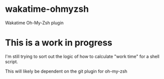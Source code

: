 wakatime-ohmyzsh
================

Wakatime Oh-My-Zsh plugin


# This is a work in progress

I'm still trying to sort out the logic of how to calculate "work time" for a shell script.

This will likely be dependent on the git plugin for oh-my-zsh
